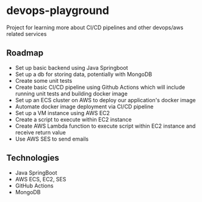 # devops-playground
Project for learning more about CI/CD pipelines and other devops/aws related services

## Roadmap
- Set up basic backend using Java Springboot
- Set up a db for storing data, potentially with MongoDB
- Create some unit tests
- Create basic CI/CD pipeline using Github Actions which will include running unit tests and building docker image
- Set up an ECS cluster on AWS to deploy our application's docker image
- Automate docker image deployment via CI/CD pipeline
- Set up a VM instance using AWS EC2
- Create a script to execute within EC2 instance
- Create AWS Lambda function to execute script within EC2 instance and receive return value
- Use AWS SES to send emails

## Technologies
- Java SpringBoot
- AWS ECS, EC2, SES
- GitHub Actions
- MongoDB
